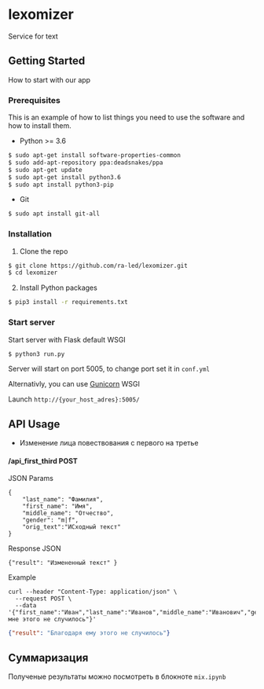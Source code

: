 # lexomizer
Service for text

<!-- GETTING STARTED -->
## Getting Started

How to start with our app

### Prerequisites

This is an example of how to list things you need to use the software and how to install them.
* Python >= 3.6
```sh
$ sudo apt-get install software-properties-common
$ sudo add-apt-repository ppa:deadsnakes/ppa 
$ sudo apt-get update
$ sudo apt-get install python3.6
$ sudo apt install python3-pip
```
  
* Git
```sh
$ sudo apt install git-all
```


### Installation

1. Clone the repo
```sh
$ git clone https://github.com/ra-led/lexomizer.git
$ cd lexomizer
```
2. Install Python packages
```sh
$ pip3 install -r requirements.txt
```

### Start server

Start server with Flask default WSGI
```sh
$ python3 run.py
```
Server will start on port 5005, to change port set it in `conf.yml`

Alternativly, you can use [Gunicorn](https://gunicorn.org/) WSGI

Launch `http://{your_host_adres}:5005/`

<!-- USAGE EXAMPLES -->
## API Usage

- Изменение лица повествования с первого на третье

#### /api_first_third POST
JSON Params
```
{
    "last_name": "Фамилия",
    "first_name": "Имя",
    "middle_name": "Отчество",
    "gender": "m|f",
    "orig_text":"ИСходный текст"
}
```

Response JSON
```
{"result": "Измененный текст" }
```

Example
```
curl --header "Content-Type: application/json" \
  --request POST \
  --data '{"first_name":"Иван","last_name":"Иванов","middle_name":"Иванович","gender":"m","orig_text":"Благодаря мне этого не случилось"}'
```
```json
{"result": "Благодаря ему этого не случилось"}
```

## Суммаризация
Полученые результаты можно посмотреть в блокноте `mix.ipynb`